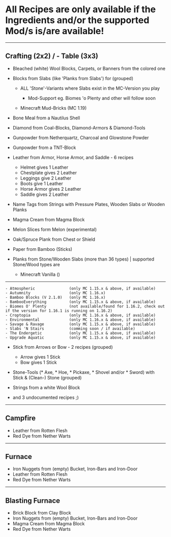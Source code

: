 # All Recipes are only available if the Ingredients and/or the supported Mod/s is/are available!
---
 Crafting (2x2) / - Table (3x3)
--------------------------------

* Bleached (white) Wool Blocks, Carpets, or Banners from the colored one

* Blocks from Slabs (like 'Planks from Slabs') for (grouped)
    - ALL 'Stone'-Variants where Slabs exist in the MC-Version you play
        * Mod-Support eg. Biomes 'o Plenty and other will follow soon

	- Minecraft Mud-Bricks (MC 1.19)

* Bone Meal from a Nautilus Shell

* Diamond from Coal-Blocks, Diamond-Armors & Diamond-Tools

* Gunpowder from Netherquartz, Charcoal and Glowstone Powder

* Gunpowder from a TNT-Block

* Leather from Armor, Horse Armor, and Saddle - 6 recipes

	- Helmet gives 1 Leather
	- Chestplate gives 2 Leather
	- Leggings give 2 Leather
	- Boots give 1 Leather
	- Horse Armor gives 2 Leather
	- Saddle gives 2 Leather

* Name Tags from Strings with Pressure Plates, Wooden Slabs or Wooden Planks

* Magma Cream from Magma Block

* Melon Slices form Melon (experimental)

* Oak/Spruce Plank from Chest or Shield

* Paper from Bamboo (Sticks)

* Planks from Stone/Wooden Slabs (more than 36 types) | supported Stone/Wood types are

	- Minecraft Vanilla         ()
---
	- Atmospheric				(only MC 1.15.x & above, if available)
	- Autumnity					(only MC 1.16.x)
	- Bamboo Blocks (V 2.1.0)	(only MC 1.16.x)
	- BambooEverything			(only MC 1.15.x & above, if available)
	- Biomes O' Plenty			(not available/found for 1.16.2, check out if the version for 1.16.1 is running on 1.16.2)
	- Croptopia                 (only MC 1.16.x & above, if available)
    - Environmental				(only MC 1.16.x & above, if available)
    - Savage & Ravage           (only MC 1.15.x & above, if available)
    - Slabs 'N Stairs           (comming soon / if available)
	- The Endergetic			(only MC 1.15.x & above, if available)
	- Upgrade Aquatic			(only MC 1.15.x & above, if available)

* Stick from Arrows or Bow - 2 recipes (grouped)
	- Arrow gives 1 Stick
	- Bow gives 1 Stick

* Stone-Tools (* Axe, * Hoe, * Pickaxe, * Shovel and/or  * Sword) with Stick & (Clean-) Stone (grouped)

* Strings from a white Wool Block

* and 3 undocumented recipes ;)

----------
 Campfire
----------
* Leather from Rotten Flesh
* Red Dye from Nether Warts

---------
 Furnace
---------
* Iron Nuggets from (empty) Bucket, Iron-Bars and Iron-Door
* Leather from Rotten Flesh
* Red Dye from Nether Warts

------------------
 Blasting Furnace
------------------
* Brick Block from Clay Block
* Iron Nuggets from (empty) Bucket, Iron-Bars and Iron-Door
* Magma Cream from Magma Block
* Red Dye from Nether Warts
